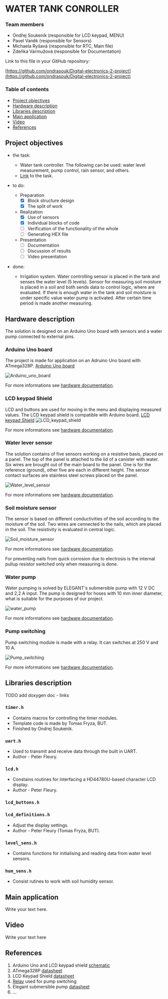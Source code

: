 # WATER TANK CONROLLER

### Team members

* Ondřej Soukeník (responsible for LCD keypad, MENU)
* Pavel Vaněk (responsible for Sensors)
* Michaela Ryšavá (responsible for RTC, Main file)
* Zdeňka Varmužová (responsible for Documentation)

Link to this file in your GitHub repository:

[https://github.com/ondrasouk/Digital-electronics-2-project](https://github.com/ondrasouk/Digital-electronics-2-project)

### Table of contents

* [Project objectives](#objectives)
* [Hardware description](#hardware)
* [Libraries description](#libs)
* [Main application](#main)
* [Video](#video)
* [References](#references)

<a name="objectives"></a>

## Project objectives

* the task:
    * Water tank controller. The following can be used: water level measurement, pump control, rain sensor, and others.
    * [Link](https://github.com/tomas-fryza/Digital-electronics-2/tree/master/Labs/project) to the task.

* to do:
    * Preparation
        * [x] Block structure design
        * [x] The split of work
    * Realization
        * [x] Use of sensors
        * [x] Individual blocks of code
        * [ ] Verification of the functionality of the whole
        * [ ] Generating HEX file
    * Presentation
        * [ ] Documentation
        * [ ] Discussion of results
        * [ ] Video presentation

* done:
    * Irrigation system. Water controlling sensor is placed in the tank and senses the water level (5 levels). Sensor for measuring soil moisture is placed in a soil and both sends data to control logic, where are evaluated. If there is enough water in the tank and soil moisture is under specific value water pump is activated. After certain time period is made another measuring.

<a name="hardware"></a>

## Hardware description

The solution is designed on an Arduino Uno board with sensors and a water pump connected to external pins.

### Arduino Uno board 
The project is made for application on an Adruino Uno board with ATmega328P. 
[Arduino Uno board](Docs/arduino_shield.pdf)

![Arduino_uno_board](Docs/HW/Images/Arduino_uno_shield_.png)

For more informations see [hardware documentation](Docs/HW/readme.md).

### LCD keypad Shield
LCD and buttons are used for moving in the menu and displaying measured values. The LCD keypad shield is compatible with Arduino board.
[LCD keypad Shield](Docs/arduino_shield.pdf)
![LCD_keypad_shield](Docs/HW/Images/LCD_keypad_shield_.png)

For more informations see [hardware documentation](Docs/HW/readme.md).

### Water lever sensor
The solution contains of five sensors working on a resistive basis, placed on a panel. The top of the panel is attached to the lid of a canister with water. Six wires are brought out of the main board to the panel. One is for the reference (ground), other five are each in different height. The sensor contact surfaces are stainless steel screws placed on the panel. 

![Water_level_sensor](Docs/HW/Images/water_sensor.jpeg)

For more informations see [hardware documentation](Docs/HW/readme.md).

### Soil moisture sensor
The sensor is based on different conductivities of the soil according to the moisture of the soil. Two wires are cennected to the nails, which are placed in the soil. The resistivity is evaluated in central logic.

![Soil_moisture_sensor](Docs/HW/Images/hum_sensor.jpeg)

For more informations see [hardware documentation](Docs/HW/readme.md).

For preventing nails from quick corrosion due to electrosis is the internal pullup resistor switched only when measuring is done.

### Water pump
Water pumping is solved by ELEGANT's submersible pump with 12 V DC and 2,2 A input. The pump is designed for hoses with 10 mm inner diameter, what is suitable for the purposes of our project.

![water_pump](Docs/HW/Images/cerpadlo.jpg)

For more informations see [hardware documentation](Docs/HW/readme.md).

### Pump switching
Pump switching module is made with a relay. It can switches at 250 V and 10 A.

![Pump_switching](Docs/HW/Images/relay.jpeg)

For more informations see [hardware documentation](Docs/HW/readme.md).

<a name="libs"></a>

## Libraries description
TODO add doxygen doc - links

### ``` timer.h ```
* Contains macros for controlling the timer modules.
* Template code is made by Tomas Fryza, BUT.
* Finished by Ondrej Soukenik.

### ``` uart.h ```
* Used to transmit and receive data through the built in UART.
* Author - Peter Fleury.

### ``` lcd.h ```
* Constains routines for interfacing a HD44780U-based character LCD display.
* Author - Peter Fleury.

### ``` lcd_buttons.h ```


### ``` lcd_definitions.h ```
* Adjust the display settings.
* Author - Peter Fleury (Tomas Fryza, BUT).

### ``` level_sens.h ```
* Contains functions for initialising and reading data from water level sensors.

### ``` hum_sens.h ```
* Consist rutines to work with soil humidity sensor.

<a name="main"></a>

## Main application

Write your text here.

<a name="video"></a>

## Video

Write your text here

<a name="references"></a>

## References

1. Arduino Uno and LCD keypad shield [schematic](Docs/arduino_shield.pdf)
2. ATmega328P [datasheet](Docs/ATmega328P_Datasheet.pdf)
3. LCD Keypad Shield [datasheet](Docs/Datasheet_DFR0009_D-Robotics.pdf)
4. [Relay](Docs/Datasheet_SRD-12VDC-xx-x_ETC.pdf) used for pump switching
5. Elegant submersible pump [datasheet](Docs/Datasheet_comet-pumpen-elegant.pdf)
6. ...
